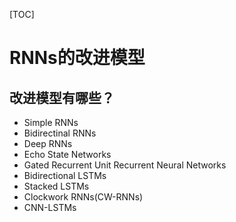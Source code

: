 [TOC]

# RNNs的改进模型

## 改进模型有哪些？

- Simple RNNs
- Bidirectinal RNNs
- Deep RNNs
- Echo State Networks
- Gated Recurrent Unit Recurrent Neural Networks
- Bidirectional LSTMs
- Stacked LSTMs
- Clockwork RNNs(CW-RNNs)
- CNN-LSTMs